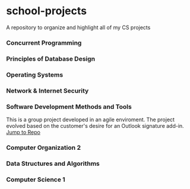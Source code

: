 # school-projects
A repository to organize and highlight all of my CS projects

### Concurrent Programming

### Principles of Database Design

### Operating Systems

### Network & Internet Security

### Software Development Methods and Tools
This is a group project developed in an agile enviroment. The project evolved based on the customer's desire for an Outlook signature add-in.
[Jump to Repo](https://github.com/CS-3250-Team-3-Stooges/OutlookSignatureAddin.git)

### Computer Organization 2

### Data Structures and Algorithms

### Computer Science 1

